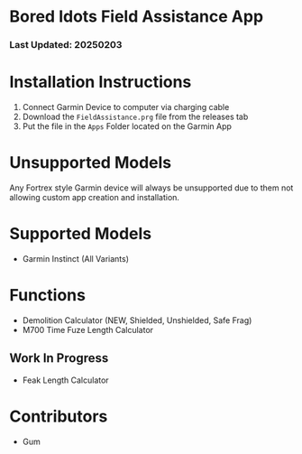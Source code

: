 # Bored Idots Field Assistance App
### Last Updated: 20250203

# Installation Instructions
1. Connect Garmin Device to computer via charging cable
2. Download the `FieldAssistance.prg`  file from the releases tab
3. Put the file in the `Apps` Folder located on the Garmin App

# Unsupported Models
Any Fortrex style Garmin device will always be unsupported due to them not allowing custom app creation and installation.

# Supported Models
- Garmin Instinct (All Variants)

# Functions
- Demolition Calculator (NEW, Shielded, Unshielded, Safe Frag)
- M700 Time Fuze Length Calculator

## Work In Progress
- Feak Length Calculator

# Contributors
- Gum
